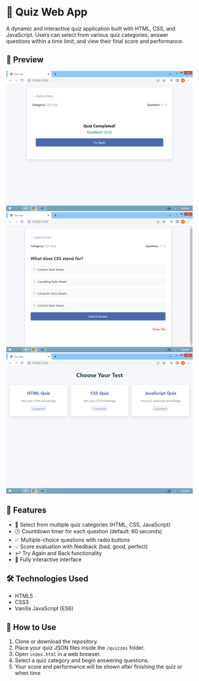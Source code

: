# 🧠 Quiz Web App

A dynamic and interactive quiz application built with HTML, CSS, and JavaScript. Users can select from various quiz categories, answer questions within a time limit, and view their final score and performance.

## 📸 Preview

![Preview 1](1.png)
![Preview 2](2.png)
![Preview 3](3.png)

## 🚀 Features

- 🔘 Select from multiple quiz categories (HTML, CSS, JavaScript)
- 🕓 Countdown timer for each question (default: 60 seconds)
- ✅ Multiple-choice questions with radio buttons
- 💡 Score evaluation with feedback (bad, good, perfect)
- ↩️ Try Again and Back functionality
- 📱 Fully interactive interface

## 🛠️ Technologies Used

- HTML5
- CSS3
- Vanilla JavaScript (ES6)

## 🔧 How to Use

1. Clone or download the repository.
2. Place your quiz JSON files inside the `/quizzes` folder.
3. Open `index.html` in a web browser.
4. Select a quiz category and begin answering questions.
5. Your score and performance will be shown after finishing the quiz or when time
